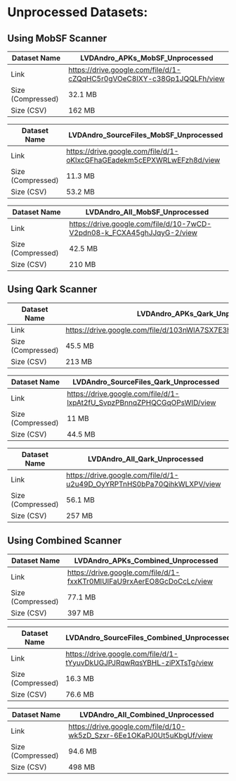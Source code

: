 # Unprocessed Datasets:

## Using MobSF Scanner

| Dataset Name  | LVDAndro_APKs_MobSF_Unprocessed |
| ------------- | ------------- |
| Link  | https://drive.google.com/file/d/1-cZQqHC5r0gVOeC8IXY-c38Gp1JQQLFh/view |
| Size (Compressed)  | 32.1 MB |
| Size (CSV)  | 162 MB |

| Dataset Name  | LVDAndro_SourceFiles_MobSF_Unprocessed |
| ------------- | ------------- |
| Link  | https://drive.google.com/file/d/1-oKlxcGFhaGEadekm5cEPXWRLwEFzh8d/view  |
| Size (Compressed)  | 11.3 MB |
| Size (CSV)  | 53.2 MB |

| Dataset Name  | LVDAndro_All_MobSF_Unprocessed |
| ------------- | ------------- |
| Link  | https://drive.google.com/file/d/10-7wCD-V2pdn08-k_FCXA45ghJJqyG-2/view  |
| Size (Compressed)  | 42.5 MB |
| Size (CSV)  | 210 MB |


## Using Qark Scanner

| Dataset Name  | LVDAndro_APKs_Qark_Unprocessed |
| ------------- | ------------- |
| Link  | https://drive.google.com/file/d/103nWlA7SX7E3hHddXWpqoDX0FgFCraxp/view  |
| Size (Compressed)  | 45.5 MB |
| Size (CSV)  | 213 MB |

| Dataset Name  | LVDAndro_SourceFiles_Qark_Unprocessed |
| ------------- | ------------- |
| Link  | https://drive.google.com/file/d/1-lxpAt2fU_SvpzPBnnqZPHQCGqOPsWID/view  |
| Size (Compressed)  | 11 MB |
| Size (CSV)  | 44.5 MB |

| Dataset Name  | LVDAndro_All_Qark_Unprocessed |
| ------------- | ------------- |
| Link  | https://drive.google.com/file/d/1-u2u49D_OyYRPTnHS0bPa70QihkWLXPV/view  |
| Size (Compressed)  | 56.1 MB |
| Size (CSV)  | 257 MB |


## Using Combined Scanner

| Dataset Name  | LVDAndro_APKs_Combined_Unprocessed |
| ------------- | ------------- |
| Link  | https://drive.google.com/file/d/1-fxxKTr0MIUIFaU9rxAerEO8GcDoCcLc/view  |
| Size (Compressed)  | 77.1 MB |
| Size (CSV)  | 397 MB |

| Dataset Name  | LVDAndro_SourceFiles_Combined_Unprocessed |
| ------------- | ------------- |
| Link  | https://drive.google.com/file/d/1-tYyuvDkUGJPJRqwRqsYBHL-ziPXTsTg/view  |
| Size (Compressed)  | 16.3 MB |
| Size (CSV)  | 76.6 MB |

| Dataset Name  | LVDAndro_All_Combined_Unprocessed |
| ------------- | ------------- |
| Link  | https://drive.google.com/file/d/10-wk5zD_Szxr-6Ee1OKaPJ0Ut5uKbgUf/view  |
| Size (Compressed)  | 94.6 MB |
| Size (CSV)  | 498 MB |

